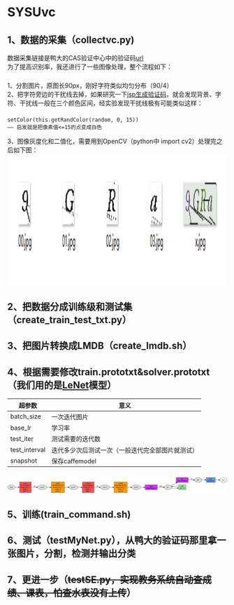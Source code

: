 # SYSUvc
## 1、数据的采集（collectvc.py)
数据采集链接是鸭大的CAS验证中心中的验证码[url](https://cas.sysu.edu.cn/cas/captcha.jsp)
<br>为了提高识别率，我还进行了一些图像处理，整个流程如下：
###
1、分割图片，原图长90px，刚好字符类似均匀分布（90/4）
<br>2、把字符旁边的干扰线去掉，如果研究一下[jsp生成验证码](http://jadyer.cn/2015/07/16/sso-cas-login-captcha/)，就会发现背景、字符、干扰线一般在三个颜色区间，经实验发现干扰线极有可能类似这样：
####
    setColor(this.getRandColor(random, 0, 15))
    —— 启发就是把像素值<=15的点变成白色
3、图像灰度化和二值化，需要用到OpenCV（python中 import cv2）处理完之后如下图：
<br>
<img src="validate_code/testgraph/QQ20180629-151646.png" width="900" height="300" alt="图片描述文字"/>

###
## 2、把数据分成训练级和测试集（create_train_test_txt.py）
## 3、把图片转换成LMDB（create_lmdb.sh）
## 4、根据需要修改train.prototxt&solver.prototxt（我们用的是[LeNet](https://blog.csdn.net/bea_tree/article/details/51601197)模型）
超参数  | 意义|
--------- | --------|
batch_size  | 一次迭代图片 |
base_lr  | 学习率 |
test_iter  | 测试需要的迭代数 |
test_interval  | 迭代多少次后测试一次（一般迭代完全部图片就测试） |
snapshot  | 保存caffemodel |
###
![](validate_code/lenetLR.png)
## 5、训练(train_command.sh)
## 6、测试（testMyNet.py），从鸭大的验证码那里拿一张图片，分割，检测并输出分类
## 7、更进一步（~~testSE.py，实现教务系统自动查成绩、课表，怕查水表没有上传~~）
